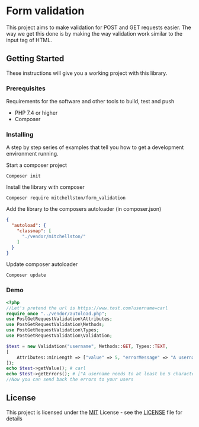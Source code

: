 # Form validation

This project aims to make validation for POST and GET requests easier. The way we get this done is by making the way validation work similar to the input tag of HTML.

## Getting Started

These instructions will give you a working project with this library.

### Prerequisites

Requirements for the software and other tools to build, test and push
- PHP 7.4 or higher
- Composer

### Installing

A step by step series of examples that tell you how to get a development
environment running.

Start a composer project

    Composer init

Install the library with composer

    Composer require mitchellston/form_validation

Add the library to the composers autoloader (in composer.json)

```json
{
  "autoload": {
    "classmap": [
      "./vendor/mitchellston/"
    ]
  }
}
```
Update composer autoloader

    Composer update

### Demo

```php
<?php
//Let's pretend the url is https://www.test.com?username=carl
require_once "../vendor/autoload.php";
use PostGetRequestValidation\Attributes;
use PostGetRequestValidation\Methods;
use PostGetRequestValidation\Types;
use PostGetRequestValidation\Validation;

$test = new Validation("username", Methods::GET, Types::TEXT, 
[
    Attributes::minLength => ["value" => 5, "errorMessage" => "A username needs to at least be 5 characters long!"]
]);
echo $test->getValue(); # carl
echo $test->getErrors(); # ["A username needs to at least be 5 characters long!"]
//Now you can send back the errors to your users
```

## License

This project is licensed under the [MIT](LICENSE)
 License - see the [LICENSE](LICENSE) file for
details
